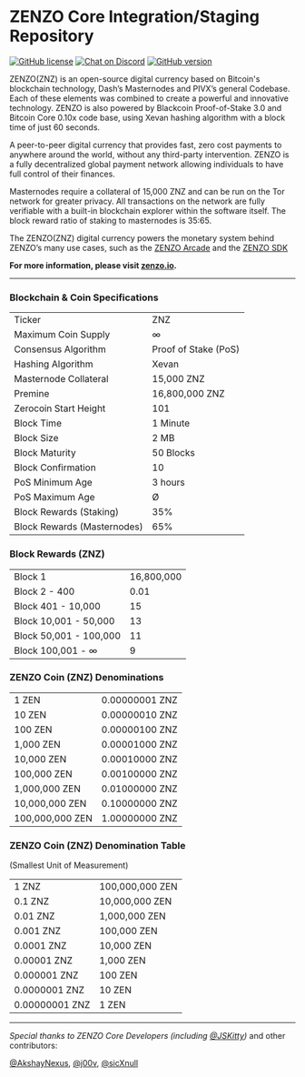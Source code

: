 # ZENZO Core Integration/Staging Repository

[![GitHub license](https://img.shields.io/github/license/Naereen/StrapDown.js.svg)](https://github.com/Naereen/StrapDown.js/blob/master/LICENSE) [![Chat on Discord](https://img.shields.io/badge/chat-Discord-brightgreen.svg)](https://discord.gg/invite/nzGapAh) [![GitHub version](https://badge.fury.io/gh/Zenzo-Ecosystem%2FZENZO-Core.svg)](https://badge.fury.io/gh/Zenzo-Ecosystem%2FZENZO-Core)

ZENZO(ZNZ) is an open-source digital
currency based on Bitcoin's blockchain technology, Dash’s Masternodes and 
PIVX’s general Codebase. Each of these elements was combined
to create a powerful and innovative technology. ZENZO is also powered
by Blackcoin Proof-of-Stake 3.0 and Bitcoin Core 0.10x code base, using Xevan
hashing algorithm with a block time of just 60 seconds.

A peer-to-peer digital currency that provides fast, zero cost
payments to anywhere around the world, without any third-party
intervention. ZENZO is a fully decentralized global payment network
allowing individuals to have full control of their finances.

Masternodes require a collateral of 15,000 ZNZ and can be run on the
Tor network for greater privacy. All transactions on the network are fully
verifiable with a built-in blockchain explorer within the software itself. The
block reward ratio of staking to masternodes is 35:65.

The ZENZO(ZNZ) digital currency powers the monetary system behind ZENZO’s many
use cases, such as the [ZENZO Arcade](https://arcade.zenzo.io) and the [ZENZO SDK](https://github.com/ZENZO-Ecosystem/ZENZO-SDK-NodeJS)

**For more information, please visit [zenzo.io](https://www.zenzo.io).**

***

### Blockchain & Coin Specifications
<table>
<tr><td>Ticker</td><td>ZNZ</td></tr>
<tr><td>Maximum Coin Supply</td><td>∞</td></tr>  
<tr><td>Consensus Algorithm</td><td>Proof of Stake (PoS)</td></tr>
<tr><td>Hashing Algorithm</td><td>Xevan</td></tr>
<tr><td>Masternode Collateral</td><td>15,000 ZNZ</td></tr>  
<tr><td>Premine</td><td>16,800,000 ZNZ</td></tr>
<tr><td>Zerocoin Start Height</td><td>101</td></tr>
<tr><td>Block Time</td><td>1 Minute</td></tr>
<tr><td>Block Size</td><td>2 MB</td></tr>
<tr><td>Block Maturity</td><td>50 Blocks</td></tr>
<tr><td>Block Confirmation</td><td>10</td></tr>
<tr><td>PoS Minimum Age</td><td>3 hours</td></tr>
<tr><td>PoS Maximum Age</td><td>Ø</td></tr>  
<tr><td>Block Rewards (Staking)</td><td>35%</td></tr>
<tr><td>Block Rewards (Masternodes)</td><td>65%</td></tr>
</table>

### Block Rewards (ZNZ)
<table>
<tr><td>Block 1</td><td>16,800,000</td></tr>
<tr><td>Block 2 - 400</td><td>0.01</td></tr>
<tr><td>Block 401 - 10,000</td><td>15</td></tr>
<tr><td>Block 10,001 - 50,000</td><td>13</td></tr>
<tr><td>Block 50,001 - 100,000</td><td>11</td></tr>
<tr><td>Block 100,001 - ∞</td><td>9</td></tr>  
</table>

### ZENZO Coin (ZNZ) Denominations
<table>
<tr><td>1 ZEN</td><td>0.00000001 ZNZ</td></tr>
<tr><td>10 ZEN</td><td>0.00000010 ZNZ</td></tr>  
<tr><td>100 ZEN</td><td>0.00000100 ZNZ</td></tr>
<tr><td>1,000 ZEN</td><td>0.00001000 ZNZ</td></tr>
<tr><td>10,000 ZEN</td><td>0.00010000 ZNZ</td></tr>  
<tr><td>100,000 ZEN</td><td>0.00100000 ZNZ</td></tr>
<tr><td>1,000,000 ZEN</td><td>0.01000000 ZNZ</td></tr>
<tr><td>10,000,000 ZEN</td><td>0.10000000 ZNZ</td></tr>
<tr><td>100,000,000 ZEN</td><td>1.00000000 ZNZ</td></tr>
</table>

### ZENZO Coin (ZNZ) Denomination Table
(Smallest Unit of Measurement)
<table>
<tr><td>1 ZNZ</td><td>100,000,000 ZEN</td></tr>
<tr><td>0.1 ZNZ</td><td>10,000,000 ZEN</td></tr>  
<tr><td>0.01 ZNZ</td><td>1,000,000 ZEN</td></tr>
<tr><td>0.001 ZNZ</td><td>100,000 ZEN</td></tr>
<tr><td>0.0001 ZNZ</td><td>10,000 ZEN</td></tr>  
<tr><td>0.00001 ZNZ</td><td>1,000 ZEN</td></tr>
<tr><td>0.000001 ZNZ</td><td>100 ZEN</td></tr>
<tr><td>0.0000001 ZNZ</td><td>10 ZEN</td></tr>
<tr><td>0.00000001 ZNZ</td><td>1 ZEN</td></tr>
</table>

***


*Special thanks to ZENZO Core Developers (including [@JSKitty](https://github.com/JSKitty))* and other contributors: 

[@AkshayNexus](https://github.com/akshaynexus), [@j00v](https://github.com/j00v), [@sicXnull](https://github.com/sicXnull)
